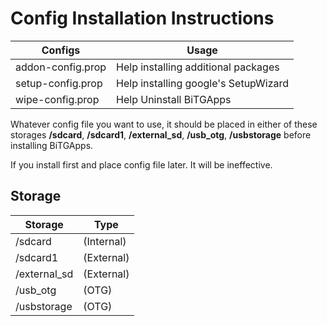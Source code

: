 # Config Installation Instructions

Configs           | Usage
----------------- | -----------------
addon-config.prop | Help installing additional packages
setup-config.prop | Help installing google's SetupWizard
wipe-config.prop  | Help Uninstall BiTGApps

Whatever config file you want to use, it should be placed in either of these storages
**/sdcard**, **/sdcard1**, **/external_sd**, **/usb_otg**, **/usbstorage** before installing BiTGApps.

If you install first and place config file later. It will be ineffective.

## Storage

Storage      | Type
------------ | ------------
/sdcard      | (Internal)
/sdcard1     | (External)
/external_sd | (External)
/usb_otg     | (OTG)
/usbstorage  | (OTG)
